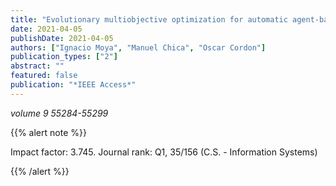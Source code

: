 ```yaml
---
title: "Evolutionary multiobjective optimization for automatic agent-based model calibration: A comparative study"
date: 2021-04-05
publishDate: 2021-04-05
authors: ["Ignacio Moya", "Manuel Chica", "Oscar Cordon"]
publication_types: ["2"]
abstract: ""
featured: false
publication: "*IEEE Access*"
---
```



_volume 9 55284-55299_


{{% alert note %}}

Impact factor: 3.745. Journal rank: Q1, 35/156 (C.S. - Information Systems)

{{% /alert %}}


